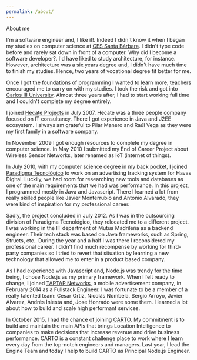 ```yaml
---
permalink: /about/
---
```


About me

I'm a software engineer and, I like it!. Indeed I didn't know it when I began my studies on computer science at [CES Santa Bárbara](https://www.centrosantabarbara.es/). I didn't type code before and rarely sat down in front of a computer. Why did I become a software developer?. I'd have liked to study architecture, for instance. However, architecture was a six years degree and, I didn't have much time to finish my studies. Hence, two years of vocational degree fit better for me.

Once I got the foundations of programming I wanted to learn more, teachers encouraged me to carry on with my studies. I took the risk and got into [Carlos III University](https://www.uc3m.es/). Almost three years after, I had to start working full time and I couldn't complete my degree entirely.

I joined [Hecate Projects](https://www.linkedin.com/company/h-cate-proyectos-s-l-/) in July 2007. Hecate was a three people company focused on IT consultancy. There I got experience in Java and J2EE ecosystem. I always am grateful to Pilar Manero and Raúl Vega as they were my first family in a software company.

In November 2009 I got enough resources to complete my degree in computer science. In May 2010 I submitted my End of Career Project about Wireless Sensor Networks, later renamed as IoT (internet of things).

In July 2010, with my computer science degree in my back pocket, I joined [Paradigma Tecnológico](https://www.paradigmadigital.com/) to work on an advertising tracking system for Havas Digital. Luckily, we had room for researching new tools and databases as one of the main requirements that we had was performance. In this project, I programmed mostly in Java and Javascript. There I learned a lot from really skilled people like Javier Monterrubio and Antonio Alvarado, they were kind of inspiration for my professional career.

Sadly, the project concluded in July 2012. As I was in the outsourcing division of Paradigma Tecnológico, they relocated me to a different project. I was working in the IT department of Mutua Madrileña as a backend engineer. Their tech stack was based on Java frameworks, such as Spring, Structs, etc.. During the year and a half I was there I reconsidered my professional career. I didn't find much recompense by working for third-party companies so I tried to revert that situation by learning a new technology that allowed me to enter in a product based company.

As I had experience with Javascript and, Node.js was trendy for the time being, I chose Node.js as my primary framework. When I felt ready to change, I joined [TAPTAP Networks](http://www.taptapnetworks.com/), a mobile advertisement company, in February 2014 as a Fullstack Engineer. I was fortunate to be a member of a really talented team: Cesar Ortiz, Nicolás Nombela, Sergio Arroyo, Javier Álvarez, Andrés Iniesta and, Jose Honrado were some them. I learned a lot about how to build and scale high performant services.

In October 2015, I had the chance of joining [CARTO](https://carto.com/). My commitment is to build and maintain the main APIs that brings Location Intelligence to companies to make decisions that increase revenue and drive business performance. CARTO is a constant challenge place to work where I learn every day from the top-notch engineers and managers. Last year, I lead the Engine Team and today I help to build CARTO as Principal Node.js Engineer.

